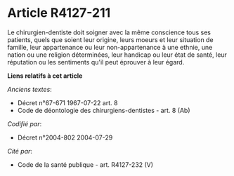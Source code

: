 # Article R4127-211

Le chirurgien-dentiste doit soigner avec la même conscience tous ses patients, quels que soient leur origine, leurs moeurs et
leur situation de famille, leur appartenance ou leur non-appartenance à une ethnie, une nation ou une religion déterminées,
leur handicap ou leur état de santé, leur réputation ou les sentiments qu'il peut éprouver à leur égard.

**Liens relatifs à cet article**

_Anciens textes_:

  - Décret n°67-671 1967-07-22 art. 8
  - Code de déontologie des chirurgiens-dentistes - art. 8 (Ab)

_Codifié par_:

  - Décret n°2004-802 2004-07-29

_Cité par_:

  - Code de la santé publique - art. R4127-232 (V)
